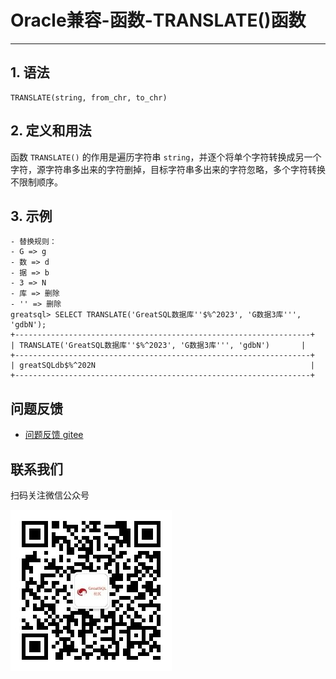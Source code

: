 # Oracle兼容-函数-TRANSLATE()函数
---


## 1. 语法

```
TRANSLATE(string, from_chr, to_chr)
```

## 2. 定义和用法
函数 `TRANSLATE()` 的作用是遍历字符串 `string`，并逐个将单个字符转换成另一个字符，源字符串多出来的字符删掉，目标字符串多出来的字符忽略，多个字符转换不限制顺序。

## 3. 示例

```
- 替换规则：
- G => g
- 数 => d
- 据 => b
- 3 => N
- 库 => 删除
- '' => 删除
greatsql> SELECT TRANSLATE('GreatSQL数据库''$%^2023', 'G数据3库''', 'gdbN');
+------------------------------------------------------------------+
| TRANSLATE('GreatSQL数据库''$%^2023', 'G数据3库''', 'gdbN')       |
+------------------------------------------------------------------+
| greatSQLdb$%^202N                                                |
+------------------------------------------------------------------+
```

**问题反馈**
---
- [问题反馈 gitee](https://gitee.com/GreatSQL/GreatSQL-Manual/issues)


**联系我们**
---

扫码关注微信公众号

![greatsql-wx](/greatsql-wx.jpg)
